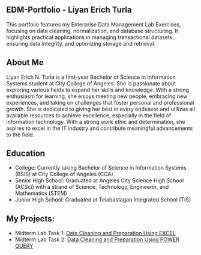 ## EDM-Portfolio - Liyan Erich Turla
This portfolio features my Enterprise Data Management Lab Exercises, focusing on data cleaning, normalization, and database structuring. It highlights practical applications in managing transactional datasets, ensuring data integrity, and optimizing storage and retrieval.
## About Me
Liyan Erich N. Turla is a first-year Bachelor of Science in Information Systems student at City College of Angeles. She is passionate about exploring various fields to expand her skills and knowledge. With a strong enthusiasm for learning, she enjoys meeting new people, embracing new experiences, and taking on challenges that foster personal and professional growth. She is dedicated to giving her best in every endeavor and utilizes all available resources to achieve excellence, especially in the field of information technology. With a strong work ethic and determination, she aspires to excel in the IT industry and contribute meaningful advancements to the field.
## Education
- College: Currently taking Bachelor of Science in Information Systems (BSIS) at City College of Angeles (CCA)
- Senior High School: Graduated at Angeles City Science High School (ACSci) with a strand of Science, Technology, Engineerin, and Mathematics (STEM)
- Junior High School: Graduated at Telabastagan Integrated School (TIS)
## My Projects:
- Midterm Lab Task 1: [Data Cleaning and Preparation Using EXCEL](Midterm%20Lab%20Task%201/README.md)
- Midterm Lab Task 2: [Data Cleaning and Preparation Using POWER QUERY](Midterm%20Lab%20Task%201/README.md)
